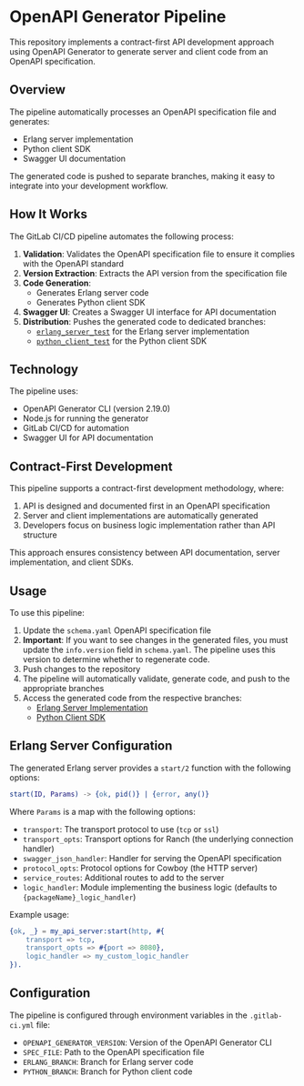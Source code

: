 # OpenAPI Generator Pipeline

This repository implements a contract-first API development approach using OpenAPI Generator to generate server and client code from an OpenAPI specification.

## Overview

The pipeline automatically processes an OpenAPI specification file and generates:

- Erlang server implementation
- Python client SDK
- Swagger UI documentation

The generated code is pushed to separate branches, making it easy to integrate into your development workflow.

## How It Works

The GitLab CI/CD pipeline automates the following process:

1. **Validation**: Validates the OpenAPI specification file to ensure it complies with the OpenAPI standard
2. **Version Extraction**: Extracts the API version from the specification file
3. **Code Generation**:
   - Generates Erlang server code
   - Generates Python client SDK
4. **Swagger UI**: Creates a Swagger UI interface for API documentation
5. **Distribution**: Pushes the generated code to dedicated branches:
   - [`erlang_server_test`](https://gitlab.com/dideex/premargo_api/-/tree/erlang_server_test) for the Erlang server implementation
   - [`python_client_test`](https://gitlab.com/dideex/premargo_api/-/tree/python_client_test) for the Python client SDK

## Technology

The pipeline uses:

- OpenAPI Generator CLI (version 2.19.0)
- Node.js for running the generator
- GitLab CI/CD for automation
- Swagger UI for API documentation

## Contract-First Development

This pipeline supports a contract-first development methodology, where:

1. API is designed and documented first in an OpenAPI specification
2. Server and client implementations are automatically generated
3. Developers focus on business logic implementation rather than API structure

This approach ensures consistency between API documentation, server implementation, and client SDKs.

## Usage

To use this pipeline:

1. Update the `schema.yaml` OpenAPI specification file
2. **Important**: If you want to see changes in the generated files, you must update the `info.version` field in `schema.yaml`. The pipeline uses this version to determine whether to regenerate code.
3. Push changes to the repository
4. The pipeline will automatically validate, generate code, and push to the appropriate branches
5. Access the generated code from the respective branches:
   - [Erlang Server Implementation](https://gitlab.com/dideex/premargo_api/-/tree/erlang_server_test)
   - [Python Client SDK](https://gitlab.com/dideex/premargo_api/-/tree/python_client_test)

## Erlang Server Configuration

The generated Erlang server provides a `start/2` function with the following options:

```erlang
start(ID, Params) -> {ok, pid()} | {error, any()}
```

Where `Params` is a map with the following options:

- `transport`: The transport protocol to use (`tcp` or `ssl`)
- `transport_opts`: Transport options for Ranch (the underlying connection handler)
- `swagger_json_handler`: Handler for serving the OpenAPI specification
- `protocol_opts`: Protocol options for Cowboy (the HTTP server)
- `service_routes`: Additional routes to add to the server
- `logic_handler`: Module implementing the business logic (defaults to `{packageName}_logic_handler`)

Example usage:

```erlang
{ok, _} = my_api_server:start(http, #{
    transport => tcp,
    transport_opts => #{port => 8080},
    logic_handler => my_custom_logic_handler
}).
```

## Configuration

The pipeline is configured through environment variables in the `.gitlab-ci.yml` file:

- `OPENAPI_GENERATOR_VERSION`: Version of the OpenAPI Generator CLI
- `SPEC_FILE`: Path to the OpenAPI specification file
- `ERLANG_BRANCH`: Branch for Erlang server code
- `PYTHON_BRANCH`: Branch for Python client code
